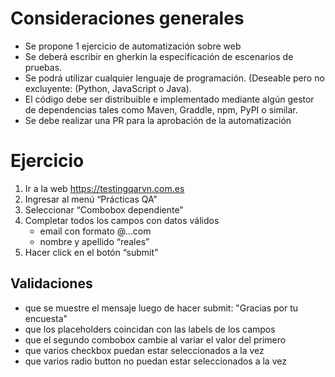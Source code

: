 # Consideraciones generales

- Se propone 1 ejercicio de automatización sobre web
- Se deberá escribir en gherkin la especificación de escenarios de pruebas.
- Se podrá utilizar cualquier lenguaje de programación. (Deseable pero no excluyente: (Python,
  JavaScript o Java).
- El código debe ser distribuible e implementado mediante algún gestor de dependencias tales como
  Maven, Graddle, npm, PyPI o similar.
- Se debe realizar una PR para la aprobación de la automatización

# Ejercicio

1. Ir a la web https://testingqarvn.com.es
2. Ingresar al menú “Prácticas QA”
3. Seleccionar “Combobox dependiente”
4. Completar todos los campos con datos válidos
   - email con formato @...com
   - nombre y apellido “reales”
5. Hacer click en el botón “submit”

## Validaciones

- que se muestre el mensaje luego de hacer submit: "Gracias por tu encuesta"
- que los placeholders coincidan con las labels de los campos
- que el segundo combobox cambie al variar el valor del primero
- que varios checkbox puedan estar seleccionados a la vez
- que varios radio button no puedan estar seleccionados a la vez
